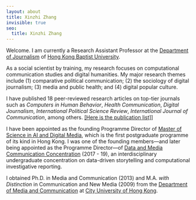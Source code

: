 ```yaml
---
layout: about
title: Xinzhi Zhang
invisible: true
seo:
  title: Xinzhi Zhang
---
```


Welcome. I am currently a Research Assistant Professor at the [Department of Journalism](http://www.jour.hkbu.edu.hk/faculty-member/dr-xinzhi-zhang/) of [Hong Kong Baptist University](http://www.hkbu.edu.hk). 

As a social scientist by training, my research focuses on computational communication studies and digital humanities. My major research themes include (1) comparative political communication; (2) the sociology of digital journalism; (3) media and public health; and (4) digital popular culture. 

I have published 18 peer-reviewed research articles on top-tier journals such as *Computers in Human Behavior*, *Health Communication*, *Digital Journalism*, *International Political Science Review*, *International Journal of Communication*, among others. [[Here is the publication list]](http://drxinzhizhang.com/pages/pubs.html)]
	
I have been appointed as the founding Programme Director of [Master of Science in AI and Digital Media](http://comd.hkbu.edu.hk/masters/en/aidm), which is the first postgraduate programme of its kind in Hong Kong. I was one of the founding members—and later being appointed as the Programme Director—of [Data and Media Communication Concentration](http://bu-dmc.hkbu.edu.hk) (2017 - 19), an interdisciplinary undergraduate concentration on data-driven storytelling and computational investigative reporting. 

I obtained Ph.D. in Media and Communication (2013) and M.A. *with Distinction* in Communication and New Media (2009) from the [Department of Media and Communication](http://www6.cityu.edu.hk/com/) at [City University of Hong Kong](www.cityu.edu.hk).


